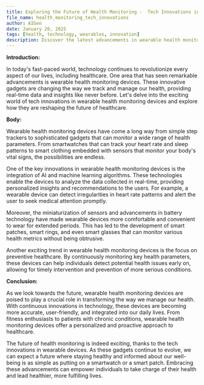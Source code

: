 ```yaml
---
title: Exploring the Future of Health Monitoring -  Tech Innovations in Wearable Devices
file_name: health_monitoring_tech_innovations
author: AIGen
date: January 20, 2025
tags: [health, technology, wearables, innovation]
description: Discover the latest advancements in wearable health monitoring devices and how they are shaping the future of healthcare.
---
```


**Introduction:**

In today's fast-paced world, technology continues to revolutionize every aspect of our lives, including healthcare. One area that has seen remarkable advancements is wearable health monitoring devices. These innovative gadgets are changing the way we track and manage our health, providing real-time data and insights like never before. Let's delve into the exciting world of tech innovations in wearable health monitoring devices and explore how they are reshaping the future of healthcare.

**Body:**

Wearable health monitoring devices have come a long way from simple step trackers to sophisticated gadgets that can monitor a wide range of health parameters. From smartwatches that can track your heart rate and sleep patterns to smart clothing embedded with sensors that monitor your body's vital signs, the possibilities are endless.

One of the key innovations in wearable health monitoring devices is the integration of AI and machine learning algorithms. These technologies enable the devices to analyze the data collected in real-time, providing personalized insights and recommendations to the users. For example, a wearable device can detect irregularities in heart rate patterns and alert the user to seek medical attention promptly.

Moreover, the miniaturization of sensors and advancements in battery technology have made wearable devices more comfortable and convenient to wear for extended periods. This has led to the development of smart patches, smart rings, and even smart glasses that can monitor various health metrics without being obtrusive.

Another exciting trend in wearable health monitoring devices is the focus on preventive healthcare. By continuously monitoring key health parameters, these devices can help individuals detect potential health issues early on, allowing for timely intervention and prevention of more serious conditions.

**Conclusion:**

As we look towards the future, wearable health monitoring devices are poised to play a crucial role in transforming the way we manage our health. With continuous innovations in technology, these devices are becoming more accurate, user-friendly, and integrated into our daily lives. From fitness enthusiasts to patients with chronic conditions, wearable health monitoring devices offer a personalized and proactive approach to healthcare.

The future of health monitoring is indeed exciting, thanks to the tech innovations in wearable devices. As these gadgets continue to evolve, we can expect a future where staying healthy and informed about our well-being is as simple as putting on a smartwatch or a smart patch. Embracing these advancements can empower individuals to take charge of their health and lead healthier, more fulfilling lives.
